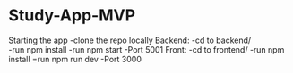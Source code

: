 # Study-App-MVP

Starting the app
-clone the repo locally
Backend:
    -cd to backend/  
    -run npm install
    -run npm start
    -Port 5001
Front:
    -cd to frontend/
    -run npm install
    =run npm run dev
    -Port 3000
